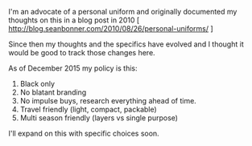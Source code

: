 I'm an advocate of a personal uniform and originally documented my thoughts on this in a blog post in 2010
[ http://blog.seanbonner.com/2010/08/26/personal-uniforms/ ] 

Since then my thoughts and the specifics have evolved and I thought it would be good to track those changes here.

As of December 2015 my policy is this:

1. Black only
2. No blatant branding
3. No impulse buys, research everything ahead of time.
4. Travel friendly (light, compact, packable)
5. Multi season friendly (layers vs single purpose)

I'll expand on this with specific choices soon.
